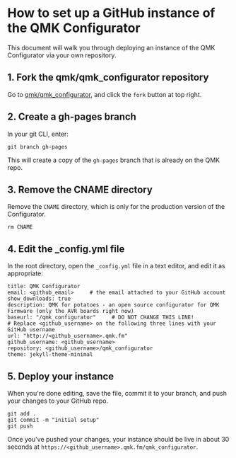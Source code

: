 # How to set up a GitHub instance of the QMK Configurator

This document will walk you through deploying an instance of the QMK Configurator via your own repository.

## 1. Fork the qmk/qmk_configurator repository

Go to [qmk/qmk_configurator](https://github.com/qmk/qmk_configurator), and click the `fork` button at top right.

## 2. Create a gh-pages branch

In your git CLI, enter:

    git branch gh-pages

This will create a copy of the `gh-pages` branch that is already on the QMK repo.

## 3. Remove the CNAME directory

Remove the `CNAME` directory, which is only for the production version of the Configurator.

    rm CNAME

## 4. Edit the _config.yml file

In the root directory, open the `_config.yml` file in a text editor, and edit it as appropriate:

    title: QMK Configurator
    email: <github_email>     # the email attached to your GitHub account
    show_downloads: true
    description: QMK for potatoes - an open source configurator for QMK Firmware (only the AVR boards right now)
    baseurl: "/qmk_configurator"     # DO NOT CHANGE THIS LINE!
    # Replace <github_username> on the following three lines with your GitHub username
    url: "http://<github_username>.qmk.fm"
    github_username: <github_username>
    repository: <github_username>/qmk_configurator
    theme: jekyll-theme-minimal

## 5. Deploy your instance

When you're done editing, save the file, commit it to your branch, and push your changes to your GitHub repo.

    git add .
    git commit -m "initial setup"
    git push

Once you've pushed your changes, your instance should be live in about 30 seconds at `https://<github_username>.qmk.fm/qmk_configurator`.
